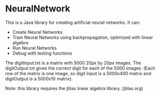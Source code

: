 <h1> NeuralNetwork </h1>

This is a Java library for creating artificial neural networks.
It can: 
<ul>
<li> Create Neural Networks </li>
<li> Train Neural Networks using backpropagation, optimized with linear algebra </li>
<li> Run Neural Networks </li>
<li> Debug with testing functions </li>
</ul>

The digitInput.txt is a matrix with 5000 20px by 20px images. The digitOutput.txt gives the correct digit for each of the 5000 images. (Each row of the matrix is one image, so digit Input is a 5000x400 matrix and digitOutput is a 5000x10 matrix).

Note: this library requires the jblas linear algebra library. (jblas.org)

